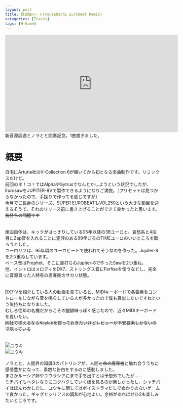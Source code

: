 ```yaml
---
layout: post
title: 野良猫ハート(routehachi Eurobeat Remix)
categories: [Tracks]
tags: [H-Game]
---
```



<iframe width="560" height="315" src="https://www.youtube.com/embed/PVZBQMT2ViM" frameborder="0" allow="autoplay; encrypted-media" allowfullscreen></iframe>
新音源調達とノラとと間奏記念。1曲書きました。

# 概要

自宅にArturia社のV-Collection 6が届いてから初となる楽曲制作です。リミックスだけど。  
前回のネ！コ！ではAlphaやSytrusでなんとかしようという状況でしたが、EurosawをJUPITER-8Vで製作できるようになりご満悦。（プリセットは見つからなかったので、手探りで作ってる感じですが）  
今月でご長寿のシリーズ、SUPER EUROBEATもVOL250という大きな節目を迎えるそうで、それのリリース前に書き上げることができて良かったと思います。~~気持ちの問題です~~
<br />
<br />  
楽曲自体は、キックがはっきりしている05年以降の3Bユーロと、哀愁系と4拍目にZap音を入れることに定評のある99年ごろのTIMEユーロのいいところを取ろうとした。  
ユーロリフは、95年頃のユーロビートで使われてそうなのを作った。Jupiter-8を2つ重ねしています。  
ベース音はProphet、そこに裏打ちのJupiter-8で作ったSawを2つ重ね。  
他、イントロはメロディをDX7、ストリングス音にFarfisaを使うなどし、完全に音源買った人特有の思春期のサカリ状態。  
<br /> 
<br /> 
DX7-Vを紹介している人の動画を見ていると、MIDIキーボードで各要素をコントロールしながら音を鳴らしている人が多かったので僕も真似したいですねという気持ちになりました。  
むしろ往年の名機だからこその醍醐味っぽく感じたので、近々MIDIキーボードを買いたい。  
~~同社で揃えるならKeylabを買っておきたいけどレビューが不安要素しかないので唸っている~~  
<br /> 
<br /> 
![ユウキ](http://routehachi.github.io/Pictures/nora1.png)  
![ユウキ](http://routehachi.github.io/Pictures/nora2.png)
<br />
<br />
ノラとと、人間界の知識0のパトリシアが、人間~~と命の魔導書~~と触れ合ううちに感情豊かになって、素敵な告白をするのに感動しました。  
まさかルーシア姉やユウラシアにまで手を出すとは予想外でしたが……  
ミチパイもヘタレなりにコクハクしていく様を見るのが楽しかったし、シャチパイはほんわかしたし、ユウキに関してはボイスドラマだしでぬかりのないゲームで良かった。ギャグとシリアスの調和が心地よい。余裕があればぜひ2も楽しみたいところです。
